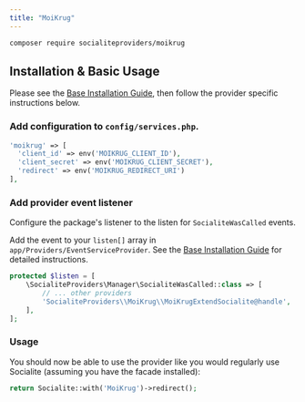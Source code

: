 ```yaml
---
title: "MoiKrug"
---
```


```bash
composer require socialiteproviders/moikrug
```

## Installation & Basic Usage

Please see the [Base Installation Guide](https://socialiteproviders.com/usage/), then follow the provider specific instructions below.

### Add configuration to `config/services.php`.

```php
'moikrug' => [    
  'client_id' => env('MOIKRUG_CLIENT_ID'),  
  'client_secret' => env('MOIKRUG_CLIENT_SECRET'),  
  'redirect' => env('MOIKRUG_REDIRECT_URI') 
],
```

### Add provider event listener

Configure the package's listener to the listen for `SocialiteWasCalled` events. 

Add the event to your `listen[]` array  in `app/Providers/EventServiceProvider`. See the [Base Installation Guide](https://socialiteproviders.com/usage/) for detailed instructions.

```php
protected $listen = [
    \SocialiteProviders\Manager\SocialiteWasCalled::class => [
        // ... other providers
        'SocialiteProviders\\MoiKrug\\MoiKrugExtendSocialite@handle',
    ],
];
```

### Usage

You should now be able to use the provider like you would regularly use Socialite (assuming you have the facade installed):

```php
return Socialite::with('MoiKrug')->redirect();
```
